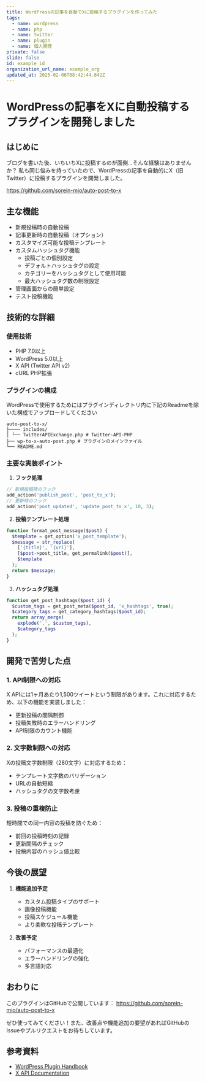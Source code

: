```yaml
---
title: WordPressの記事を自動でXに投稿するプラグインを作ってみた
tags:
  - name: wordpress
  - name: php
  - name: twitter
  - name: plugin
  - name: 個人開発
private: false
slide: false
id: example_id
organization_url_name: example_org
updated_at: 2025-02-06T08:42:44.842Z
---
```


<!-- Converted from Zenn format -->
# WordPressの記事をXに自動投稿するプラグインを開発しました

## はじめに

ブログを書いた後、いちいちXに投稿するのが面倒...そんな経験はありませんか？
私も同じ悩みを持っていたので、WordPressの記事を自動的にX（旧Twitter）に投稿するプラグインを開発しました。

https://github.com/sorein-mio/auto-post-to-x

## 主な機能

- 新規投稿時の自動投稿
- 記事更新時の自動投稿（オプション）
- カスタマイズ可能な投稿テンプレート
- カスタムハッシュタグ機能
  - 投稿ごとの個別設定
  - デフォルトハッシュタグの設定
  - カテゴリーをハッシュタグとして使用可能
  - 最大ハッシュタグ数の制限設定
- 管理画面からの簡単設定
- テスト投稿機能

## 技術的な詳細

### 使用技術
- PHP 7.0以上
- WordPress 5.0以上
- X API (Twitter API v2)
- cURL PHP拡張

### プラグインの構成
WordPressで使用するためにはプラグインディレクトリ内に下記のReadmeを除いた構成でアップロードしてください

``` plaintext
auto-post-to-x/
├──── includes/
│ └── TwitterAPIExchange.php # Twitter-API-PHP
├── wp-to-x-auto-post.php # プラグインのメインファイル
└── README.md
```

### 主要な実装ポイント

1. **フック処理**
``` php
// 新規投稿時のフック
add_action('publish_post', 'post_to_x');
// 更新時のフック
add_action('post_updated', 'update_post_to_x', 10, 3);
```

2. **投稿テンプレート処理**

``` php
function format_post_message($post) {
  $template = get_option('x_post_template');
  $message = str_replace(
    ['{title}', '{url}'],
    [$post->post_title, get_permalink($post)],
    $template
  );
  return $message;
}
```

3. **ハッシュタグ処理**
   
``` php
function get_post_hashtags($post_id) {
  $custom_tags = get_post_meta($post_id, 'x_hashtags', true);
  $category_tags = get_category_hashtags($post_id);
  return array_merge(
    explode(',', $custom_tags),
    $category_tags
  );
}
```

## 開発で苦労した点

### 1. API制限への対応
X APIには1ヶ月あたり1,500ツイートという制限があります。これに対応するため、以下の機能を実装しました：

- 更新投稿の間隔制御
- 投稿失敗時のエラーハンドリング
- API制限のカウント機能

### 2. 文字数制限への対応
Xの投稿文字数制限（280文字）に対応するため：

- テンプレート文字数のバリデーション
- URLの自動短縮
- ハッシュタグの文字数考慮

### 3. 投稿の重複防止
短時間での同一内容の投稿を防ぐため：

- 前回の投稿時刻の記録
- 更新間隔のチェック
- 投稿内容のハッシュ値比較

## 今後の展望

1. **機能追加予定**
   - カスタム投稿タイプのサポート
   - 画像投稿機能
   - 投稿スケジュール機能
   - より柔軟な投稿テンプレート

2. **改善予定**
   - パフォーマンスの最適化
   - エラーハンドリングの強化
   - 多言語対応

## おわりに

このプラグインはGitHubで公開しています：
https://github.com/sorein-mio/auto-post-to-x

ぜひ使ってみてください！また、改善点や機能追加の要望があればGitHubのIssueやプルリクエストをお待ちしています。

## 参考資料
- [WordPress Plugin Handbook](https://developer.wordpress.org/plugins/)
- [X API Documentation](https://developer.twitter.com/en/docs)
